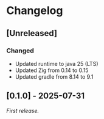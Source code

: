 # Changelog

## [Unreleased]

### Changed

- Updated runtime to java 25 (LTS)
- Updated Zig from 0.14 to 0.15
- Updated gradle from 8.14 to 9.1

## [0.1.0] - 2025-07-31

_First release._